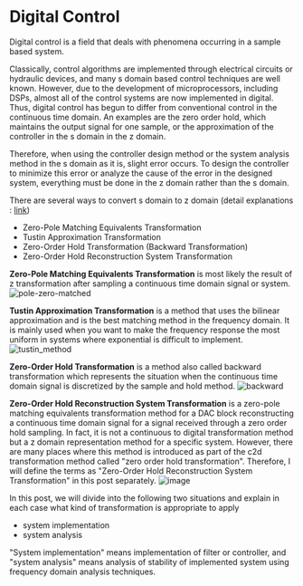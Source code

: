 # Digital Control
Digital control is a field that deals with phenomena occurring in a sample based system.

Classically, control algorithms are implemented through electrical circuits or hydraulic devices, and many s domain based control techniques are well known. However, due to the development of microprocessors, including DSPs, almost all of the control systems are now implemented in digital. Thus, digital control has begun to differ from conventional control in the continuous time domain. An examples are the zero order hold, which maintains the output signal for one sample, or the approximation of the controller in the s domain in the z domain. 

Therefore, when using the controller design method or the system analysis method in the s domain as it is, slight error occurs.
To design the controller to minimize this error or analyze the cause of the error in the designed system, everything must be done in the z domain rather than the s domain. 

There are several ways to convert s domain to z domain (detail explanations :  [link](http://kr.mathworks.com/help/control/ug/continuous-discrete-conversion-methods.html?requestedDomain=www.mathworks.com#bs78nig-8))
- Zero-Pole Matching Equivalents Transformation
- Tustin Approximation Transformation
- Zero-Order Hold Transformation (Backward Transformation)
- Zero-Order Hold  Reconstruction System Transformation

**Zero-Pole Matching Equivalents Transformation** is most likely the result of z transformation after sampling a continuous time domain signal or system.
![pole-zero-matched](https://user-images.githubusercontent.com/12868848/35570748-6e77b8a4-0613-11e8-8b38-a306ea169a16.PNG)

**Tustin Approximation Transformation** is a method that uses the bilinear approximation and is the best matching method in the frequency domain. It is mainly used when you want to make the frequency response the most uniform in systems where exponential is difficult to implement.
![tustin_method](https://user-images.githubusercontent.com/12868848/35570756-75e09b2e-0613-11e8-8a37-fafe452c541a.PNG)

**Zero-Order Hold Transformation** is a method also called backward transformation which represents the situation when the continuous time domain signal is discretized by the sample and hold method.
![backward](https://user-images.githubusercontent.com/12868848/35570779-80cced80-0613-11e8-9e83-426757d43ae0.PNG)

**Zero-Order Hold  Reconstruction System Transformation** is a zero-pole matching equivalents transformation method for a DAC block reconstructing a continuous time domain signal for a signal received through a zero order hold sampling. In fact, it is not a continuous to digital transformation method but a z domain representation method for a specific system. However, there are many places where this method is introduced as part of the c2d transformation method called "zero order hold transformation". Therefore, I will define the terms as "Zero-Order Hold  Reconstruction System Transformation" in this post separately.
![image](https://user-images.githubusercontent.com/12868848/35571319-1a14a90a-0615-11e8-8873-2cbca07a6371.png)

In this post, we will divide into the following two situations and explain in each case what kind of transformation is appropriate to apply
- system implementation
- system analysis

"System implementation" means implementation of filter or controller, and "system analysis" means analysis of stability of implemented system using frequency domain analysis techniques.